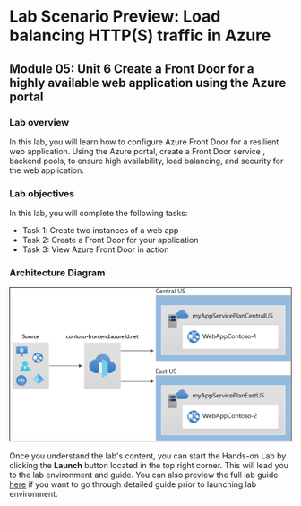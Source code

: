 # Lab Scenario Preview: Load balancing HTTP(S) traffic in Azure

## Module 05: Unit 6 Create a Front Door for a highly available web application using the Azure portal

### Lab overview

In this lab, you will learn how to configure Azure Front Door for a resilient web application. Using the Azure portal, create a Front Door service , backend pools, to ensure high availability, load balancing, and security for the web application.

### Lab objectives
In this lab, you will complete the following tasks:

+ Task 1: Create two instances of a web app
+ Task 2: Create a Front Door for your application
+ Task 3: View Azure Front Door in action

### Architecture Diagram
![](media/M5-U6.png) 

Once you understand the lab's content, you can start the Hands-on Lab by clicking the **Launch** button located in the top right corner. This will lead you to the lab environment and guide. You can also preview the full lab guide [here](https://experience.cloudlabs.ai/#/labguidepreview/da0ac225-5c16-4fa2-9d11-fafca439e578) if you want to go through detailed guide prior to launching lab environment.











